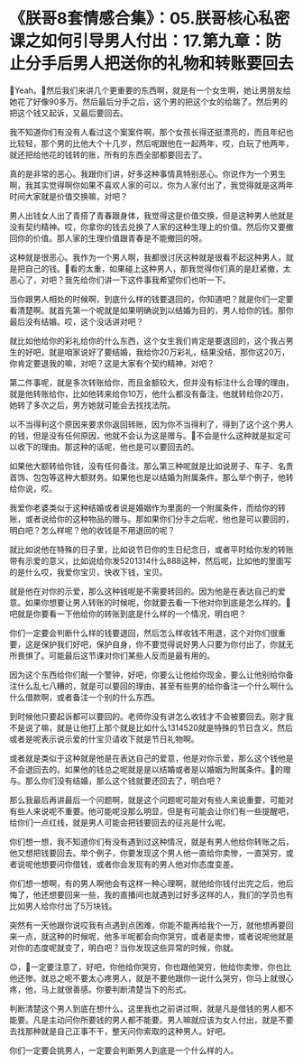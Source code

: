 # 《朕哥8套情感合集》：05.朕哥核心私密课之如何引导男人付出：17.第九章：防止分手后男人把送你的礼物和转账要回去

🎼Yeah。🎼然后我们来讲几个更重要的东西啊，就是有一个女生啊，她让男朋友给她花了好像90多万。然后最后分手之后，这个男的把这个女的给踹了。然后男的把这个钱又起诉，又最后要回去。

我不知道你们有没有人看过这个案案件啊，那个女孩长得还挺漂亮的，而且年纪也比较轻，那个男的比他大个十几岁，然后呢跟他在一起两年，哎，白玩了他两年，就还把给他花的钱转的账，所有的东西全部都要回去了。

真的是非常的恶心。我跟你们讲，好多这种事情真特别恶心。你说作为一个男生啊，我其实觉得啊你如果不喜欢人家的可以，你为人家付出了，我觉得就是这两年时间大家就是价值交换嘛，对吧？

男人出钱女人出了青搭了青春跟身体，我觉得这是价值交换，但是这种男人他就是没有契约精神。哎，你拿你的钱去兑换了人家的这种生理上的价值。然后你又要撤回你的价值。那人家的生理价值跟青春是不能撤回的呀。

这种就是很恶心。我作为一个男人啊，我都很讨厌这种就是很看不起这种男人，就是把自己的钱。🎼看的太重，如果碰上这种男人，那我觉得你们真的是赶紧撤，太恶心了，对吧？我先给你们讲一下这件事我希望你们也听一下。

当你跟男人相处的时候啊，到底什么样的钱要退回的，你知道吧？就是你们一定要看清楚啊。就首先第一个呢就是如果明确说到以结婚为目的，男人给你的钱。那你最后没有结婚。哎，这个没话讲对吧？

就比如他给你的彩礼给你的什么东西，这个女生我们肯定是要退回的，这个我占男生的好吧，就是咱家说好了要结婚，我给你20万彩礼，结果没结，那你这20万，你肯定要退我的嘛，对吧？这是大家有个契约精神，对吧？

第二件事呢，就是多次转账给你，而且金额较大，但并没有标注什么合理的理由，就是他转账给你，比如他转来给你10万，他什么都没有备注，他就转给你20万，她转了多次之后，男方她就可能会去找找法院。

以不当得利这个原因来要求你返回转账，因为你不当得利了，得到了这个这个男人的钱，但是没有任何原因，他就不会认为这是赠与。🎼不会是什么这种就是拟定可以收下的理由。那这种的话呢，他也是可以要回去的。

如果他大额转给你钱，没有任何备注。那么第三种呢就是比如说房子、车子、名贵首饰、包包等这种大额财务。如果他也是以结婚为附属条件。那么举个例子，他转给你说，哎。

我爱你老婆类似于这种结婚或者说是婚姻作为里面的一个附属条件，而给你的转账，或者说给你的这种物品的赠与。那如果你们分手之后呢，他也是可以要回的，明白吧？怎么样呢？他的收钱是不用退回的呢？

就比如说他在特殊的日子里，比如说节日你的生日纪念日，或者平时给你发的转账带有示爱的意义，比如说给你发5201314什么888这种，然后呢，比如他的里面写的是什么哎，我爱你宝贝，快收下钱，宝贝。

就是他在对你的示爱，那么这种钱呢是不需要转回的。因为他是在表达自己的爱意。如果你想要让男人转账的时候呢，你就要去看一下他对你到底是怎么样的。🎼吧就是你要看一下他给你的转账到底是什么样的一个情况，明白吧？

你们一定要会判断什么样的钱要退回，然后怎么样收钱不用退，这个对你们很重要，这是保护我们好吧，保护自身，你不要觉得说好男人只要为你付出了，你就无所畏惧了。可能最后这节课对你们某些人反而是最有用的。

因为这个东西给你们敲一个警钟，好吧，你要么让他给你现金，要么让他别给你备注什么乱七八糟的，就是可以要回的理由，甚至有些男的给你备注一个什么啊什么什么借款啊，或者备注一个别的什么东西。

到时候他只要起诉都可以要回的。老师你没有讲怎么收钱才不会被要回去。刚才我不是说了嘛，就是让他打上那个就是比如什么1314520就是特殊的节日含义，然后或者是呢表示说示爱的什宝贝请收下就是节日礼物啊。

或者就是类似于这种就是他是在表达自己的爱意，他是对你示爱，那么这个钱他是不会退回去的。如果他的钱总之呢就是是以结婚或者是以婚姻为附属条件。🎼的赠与。那么你们没有结婚，那么这个钱就要还回去了，明白吧？

那么我最后再讲最后一个问题啊，就是这个问题呢可能对有些人来说重要，可能对有些人来说呢不重要。他可能呢没那么明显，但是有可能会让你们有一些提醒吧，给你们一点红线，就是男人可能会把钱要回去的征兆是什么呢。

你们想一想，我不知道你们有没有遇到过这种情况，就是有男人他给你转账之后，他又想把钱要回去。举个例子，你要发现这个男人他一直给你卖惨，一直哭穷，或者说呢他想要问你借钱，或者你会发现有的男人他对你态度变差。

你们想一想啊，有的男人啊他会有这样一种心理啊，就他给你钱付出完之后，他后悔了，他还想要回来一些，我的直播间也就遇到过好多这样的人，我们的学员也有比如男人给你付出了5万块钱。

突然有一天他跟你说哎我有点遇到点困难，你能不能再给我个一万，就他想再要回来一点，就这种的时候呢，他多半呢都会向你哭穷，或者是卖惨，或者说呢他就是对你的态度呢就变了，明白吧？当你发现这些异常的时候，你就。

😊，🎼一定要注意了，好吧，你他给你哭穷，你也跟他哭穷，他给你卖惨，你也比他还惨。就总之呢不要太心疼男人，就是不要他跟你一说什么哭穷，你马上就很心疼，他，马上就很善感。你要判断清楚当下的形式。

判断清楚这个男人到底在想什么。这里我也之前讲过啊，就是凡是借钱的男人都不能要。凡是主动问你所要钱的男人都不能要。男人嘛就应该为女人付出，就是不要去找那种就是自己正事不干，整天问你索取的这种男人。好吧。

你们一定要会挑男人，一定要会判断男人到底是一个什么样的人。